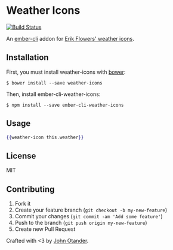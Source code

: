 # Weather Icons

[![Build Status](https://travis-ci.org/johnotander/ember-cli-weather-icons.svg?branch=master)](https://travis-ci.org/johnotander/ember-cli-weather-icons)

An [ember-cli](http://ember-cli.com) addon for
[Erik Flowers' weather icons](https://github.com/erikflowers/weather-icons).

## Installation

First, you must install weather-icons with [bower](http://bower.io):

```
$ bower install --save weather-icons
```

Then, install ember-cli-weather-icons:

```
$ npm install --save ember-cli-weather-icons
```

## Usage

```hbs
{{weather-icon this.weather}}
```

## License

MIT

## Contributing

1. Fork it
2. Create your feature branch (`git checkout -b my-new-feature`)
3. Commit your changes (`git commit -am 'Add some feature'`)
4. Push to the branch (`git push origin my-new-feature`)
5. Create new Pull Request

Crafted with <3 by [John Otander](http://johnotander.com).
